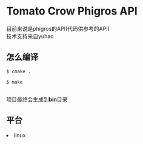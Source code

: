 # Tomato Crow Phigros API
目前来说是phigros的API(代码供参考的API)<br>
技术支持来自yuhao

<h2>怎么编译</h2>

<pre><code>$ cmake .<br>
$ make<br>
</code></pre>

项目最终会生成到<b>bin</b>目录

<h2>平台</h2>
<ui>
<li>linux</li>
</ui>
